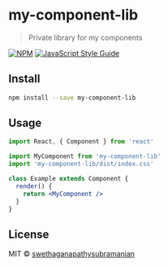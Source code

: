 # my-component-lib

> Private library for my components

[![NPM](https://img.shields.io/npm/v/my-component-lib.svg)](https://www.npmjs.com/package/my-component-lib) [![JavaScript Style Guide](https://img.shields.io/badge/code_style-standard-brightgreen.svg)](https://standardjs.com)

## Install

```bash
npm install --save my-component-lib
```

## Usage

```jsx
import React, { Component } from 'react'

import MyComponent from 'my-component-lib'
import 'my-component-lib/dist/index.css'

class Example extends Component {
  render() {
    return <MyComponent />
  }
}
```

## License

MIT © [swethaganapathysubramanian](https://github.com/swethaganapathysubramanian)
